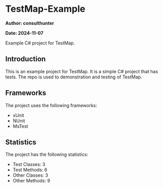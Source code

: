 # TestMap-Example

__Author: consulthunter__

__Date: 2024-11-07__

Example C# project for TestMap.

## Introduction

This is an example project for TestMap. It is a simple C# project that has tests. The repo is used to demonstration and testing of TestMap.

## Frameworks

The project uses the following frameworks:
- xUnit
- NUnit
- MsTest

## Statistics

The project has the following statistics:
- Test Classes: 3
- Test Methods: 6
- Other Classes: 3
- Other Methods: 9
